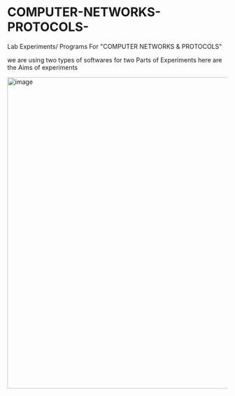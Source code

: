 # COMPUTER-NETWORKS-PROTOCOLS-
Lab Experiments/ Programs For "COMPUTER NETWORKS &amp; PROTOCOLS" 

we are using two types of softwares for two Parts of Experiments 
here are the Aims of experiments

<img width="712" height="712" alt="image" src="https://github.com/user-attachments/assets/ae027c54-78f7-4737-aeb2-b3bf1f914651" />
